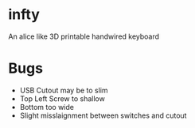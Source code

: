 # infty
An alice like 3D printable handwired keyboard

# Bugs
* USB Cutout may be to slim
* Top Left Screw to shallow
* Bottom too wide
* Slight misslaignment between switches and cutout
